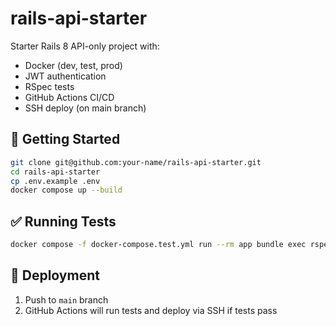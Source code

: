 # rails-api-starter

Starter Rails 8 API-only project with:
- Docker (dev, test, prod)
- JWT authentication
- RSpec tests
- GitHub Actions CI/CD
- SSH deploy (on main branch)

## 🚀 Getting Started

```bash
git clone git@github.com:your-name/rails-api-starter.git
cd rails-api-starter
cp .env.example .env
docker compose up --build
```

## ✅ Running Tests

```bash
docker compose -f docker-compose.test.yml run --rm app bundle exec rspec
```

## 🚢 Deployment

1. Push to `main` branch
2. GitHub Actions will run tests and deploy via SSH if tests pass
